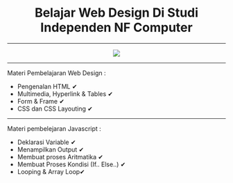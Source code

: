 <h1 align="center"> Belajar Web Design Di Studi Independen NF Computer</h1>
<hr/>
<center>
<img src="https://learn.nurulfikri.com/pluginfile.php/1/theme_edumy/headerlogo2/1691302134/logo_nf-computer-ok.png"/>
</center>
<hr/>
<p>Materi Pembelajaran Web Design :</p>
<ul>
  <li>Pengenalan HTML ✔</li>
  <li>Multimedia, Hyperlink & Tables ✔</li>
  <li>Form & Frame ✔</li>
  <li>CSS dan CSS Layouting ✔</li>
</ul>
<hr/>
<p>Materi pembelejaran Javascript :</p>
<ul>
  <li>Deklarasi Variable ✔</li>
  <li>Menampilkan Output ✔</li>
  <li>Membuat proses Aritmatika ✔</li>
  <li>Membuat Proses Kondisi (If.. Else..) ✔</li>
  <li>Looping & Array Loop✔</li>
</ul>
